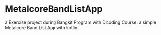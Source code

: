 # MetalcoreBandListApp

a Exercise project during Bangkit Program with Dicoding Course. a simple Metalcore Band List App with kotlin.
